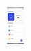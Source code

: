 <img width="400px" src="https://github.com/daviesesiro/flutter_challenges/blob/master/password_manager/assets/images/password_manger.jpg?raw=true" style="width:40px;"/> 
